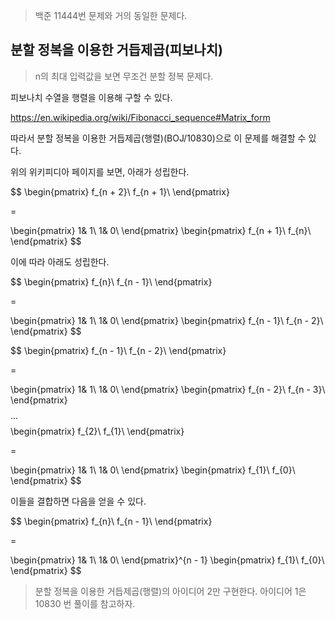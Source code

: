 > 백준 11444번 문제와 거의 동일한 문제다.

## 분할 정복을 이용한 거듭제곱(피보나치)

> n의 최대 입력값을 보면 무조건 분할 정복 문제다.

피보나치 수열을 행렬을 이용해 구할 수 있다.

https://en.wikipedia.org/wiki/Fibonacci_sequence#Matrix_form

따라서 분할 정복을 이용한 거듭제곱(행렬)(BOJ/10830)으로 이 문제를 해결할 수 있다.

위의 위키피디아 페이지를 보면, 아래가 성립한다.

$$
\begin{pmatrix}
f_{n + 2}\\
f_{n + 1}\\
\end{pmatrix}

= 

\begin{pmatrix}
1& 1\\
1& 0\\
\end{pmatrix}
\begin{pmatrix}
f_{n + 1}\\
f_{n}\\
\end{pmatrix}
$$

이에 따라 아래도 성립한다.

$$
\begin{pmatrix}
f_{n}\\
f_{n - 1}\\
\end{pmatrix}

= 

\begin{pmatrix}
1& 1\\
1& 0\\
\end{pmatrix}
\begin{pmatrix}
f_{n - 1}\\
f_{n - 2}\\
\end{pmatrix}
$$

$$
\begin{pmatrix}
f_{n - 1}\\
f_{n - 2}\\
\end{pmatrix}

= 

\begin{pmatrix}
1& 1\\
1& 0\\
\end{pmatrix}
\begin{pmatrix}
f_{n - 2}\\
f_{n - 3}\\
\end{pmatrix}
$$
$$
...
$$
$$
\begin{pmatrix}
f_{2}\\
f_{1}\\
\end{pmatrix}

= 

\begin{pmatrix}
1& 1\\
1& 0\\
\end{pmatrix}
\begin{pmatrix}
f_{1}\\
f_{0}\\
\end{pmatrix}
$$

이들을 결합하면 다음을 얻을 수 있다.

$$
\begin{pmatrix}
f_{n}\\
f_{n - 1}\\
\end{pmatrix}

= 

\begin{pmatrix}
1& 1\\
1& 0\\
\end{pmatrix}^{n - 1}
\begin{pmatrix}
f_{1}\\
f_{0}\\
\end{pmatrix}
$$

> 분할 정복을 이용한 거듭제곱(행렬)의 아이디어 2만 구현한다. 아이디어 1은 10830 번 풀이를 참고하자.